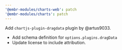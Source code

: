 ```yaml
---
'@embr-modules/charts-web': patch
'@embr-modules/charts': patch
---
```


Add `chartjs-plugin-dragdata` plugin by @artus9033.
- Add schema definition for `options.plugins.dragData`
- Update license to include attribution.
